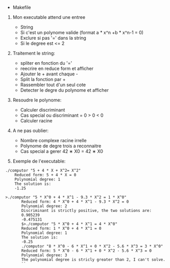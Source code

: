 
- Makefile



1. Mon executable attend une entree
	*	String
	*	Si c'est un polynome valide (format a * x^n +b * x^n-1 = 0)
	*	Exclure si pas '=' dans la string
	*	Si le degree est <= 2	 
2. Traitement le string:
	*	spliter en fonction du '='	
	*	reecrire en reduce form et afficher
	*	Ajouter le + avant chaque -
	*	Split la fonction par +
	*	Rassembler tout d'un seul cote
	*	Detecter le degre du polynome et afficher

			
3. Resoudre le polynome:
	*	Calculer discriminant 
	*	Cas special ou discriminant = 0 > 0 < 0
	*	Calculer racine
		
4. A ne pas oublier:
	*	Nombre complexe racine irrelle
	*	Polynome de degre trois a reconnaitre
	*	Cas special a gerer 42 ∗ X0 = 42 ∗ X0
	
5. Exemple de l'executable:
````
./computor "5 + 4 * X + X^2= X^2"   
    Reduced form: 5 + 4 * X = 0
    Polynomial degree: 1
    The solution is:
    -1.25
`````
    


````
>./computor "5 * X^0 + 4 * X^1 - 9.3 * X^2 = 1 * X^0"
       Reduced form: 4 * X^0 + 4 * X^1 - 9.3 * X^2 = 0
       Polynomial degree: 2
       Discriminant is strictly positive, the two solutions are:
       0.905239
       -0.475131
       $>./computor "5 * X^0 + 4 * X^1 = 4 * X^0"
       Reduced form: 1 * X^0 + 4 * X^1 = 0
       Polynomial degree: 1
       The solution is:
       -0.25
       ./computor "8 * X^0 - 6 * X^1 + 0 * X^2 - 5.6 * X^3 = 3 * X^0"
       Reduced form: 5 * X^0 - 6 * X^1 + 0 * X^2 - 5.6 * X^3 = 0
       Polynomial degree: 3
       The polynomial degree is stricly greater than 2, I can't solve.
       ``
      

